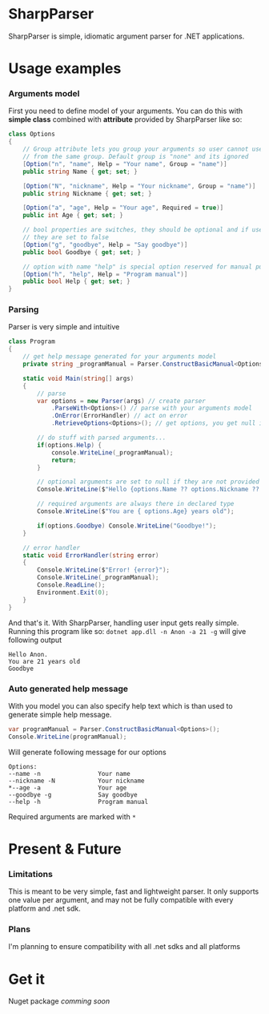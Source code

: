 # SharpParser
SharpParser is simple, idiomatic argument parser for .NET applications.

# Usage examples

### Arguments model
First you need to define model of your arguments. You can do this with **simple class** combined with **attribute** provided by SharpParser like so:  
```c#
class Options
{
    // Group attribute lets you group your arguments so user cannot use two arguments
    // from the same group. Default group is "none" and its ignored
    [Option("n", "name", Help = "Your name", Group = "name")]
    public string Name { get; set; }

    [Option("N", "nickname", Help = "Your nickname", Group = "name")]
    public string Nickname { get; set; }

    [Option("a", "age", Help = "Your age", Required = true)]
    public int Age { get; set; }

    // bool properties are switches, they should be optional and if user skips them
    // they are set to false
    [Option("g", "goodbye", Help = "Say goodbye")]
    public bool Goodbye { get; set; }

    // option with name "help" is special option reserved for manual purposes
    [Option("h", "help", Help = "Program manual")]
    public bool Help { get; set; }
}
```

### Parsing
Parser is very simple and intuitive
```c#
class Program
{
    // get help message generated for your arguments model
    private string _programManual = Parser.ConstructBasicManual<Options>();

    static void Main(string[] args)
    {
        // parse
        var options = new Parser(args) // create parser
            .ParseWith<Options>() // parse with your arguments model
            .OnError(ErrorHandler) // act on error
            .RetrieveOptions<Options>(); // get options, you get null if any error occurred

        // do stuff with parsed arguments...
        if(options.Help) {
            console.WriteLine(_programManual);
            return;
        }

        // optional arguments are set to null if they are not provided
        Console.WriteLine($"Hello {options.Name ?? options.Nickname ?? ("stranger")}.");

        // required arguments are always there in declared type
        Console.WriteLine($"You are { options.Age} years old");

        if(options.Goodbye) Console.WriteLine("Goodbye!");
    }

    // error handler
    static void ErrorHandler(string error)
    {
        Console.WriteLine($"Error! {error}");
        Console.WriteLine(_programManual);
        Console.ReadLine();
        Environment.Exit(0);
    }
}
```
And that's it. With SharpParser, handling user input gets really simple.  
Running this program like so: `dotnet app.dll -n Anon -a 21 -g` will give following output  
```
Hello Anon.
You are 21 years old
Goodbye
```

### Auto generated help message
With you model you can also specify help text which is than used to generate simple help message.
```c#
var programManual = Parser.ConstructBasicManual<Options>();
Console.WriteLine(programManual);
```

Will generate following message for our options
```
Options:
--name -n                Your name
--nickname -N            Your nickname
*--age -a                Your age
--goodbye -g             Say goodbye
--help -h                Program manual
```
Required arguments are marked with `*`

# Present & Future

### Limitations
This is meant to be very simple, fast and lightweight parser. 
It only supports one value per argument, and may not be fully compatible with
every platform and .net sdk.

### Plans
I'm planning to ensure compatibility with all .net sdks and all platforms

# Get it
Nuget package *comming soon*